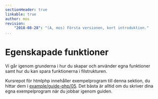 ```yaml
---
sectionHeader: true
linkable: true
author: mos
revision:
    "2018-08-28": "(A, mos) Första versionen, kort introduktion."
...
```

Egenskapade funktioner
=======================

Vi går igenom grunderna i hur du skapar och använder egna funktioner samt hur du kan spara funktionerna i filstrukturen.

Kursrepot för htmlphp innehåller exempelprogram till denna sektion, du hittar dem i [example/guide-php/05](https://github.com/dbwebb-se/htmlphp/tree/master/example/guide-php/05). Det bästa är alltid om du skriver dina egna exempelprogram när du jobbar igenom guiden.
